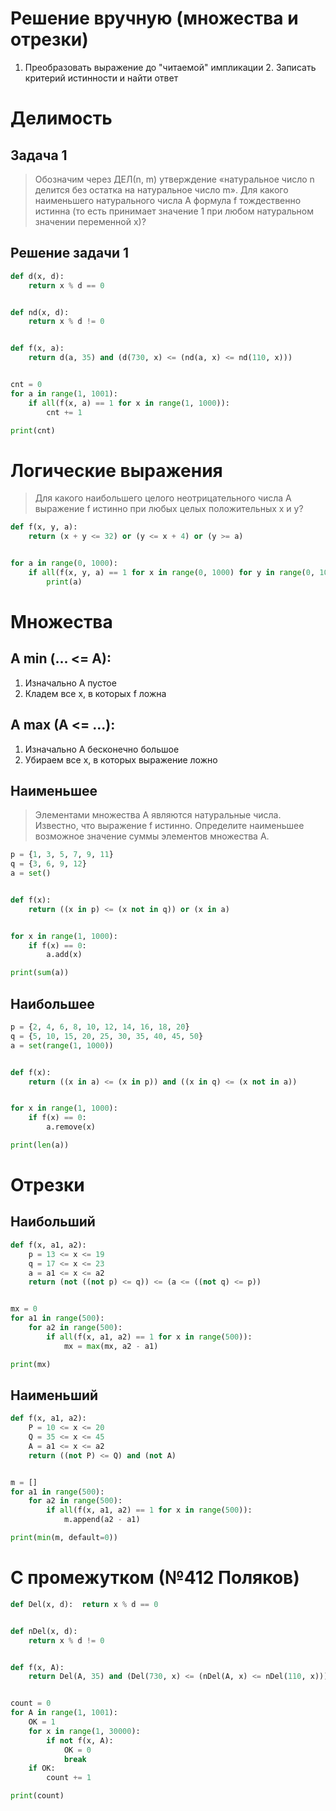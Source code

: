 # Решение вручную (множества и отрезки)

1. Преобразовать выражение до "читаемой" импликации
    2. Записать критерий истинности и найти ответ

# Делимость

## Задача 1

> Обозначим через ДЕЛ(n, m) утверждение «натуральное число n делится без остатка на натуральное число m». Для какого
> наименьшего натурального числа А формула f тождественно истинна (то есть принимает значение 1 при любом натуральном
> значении переменной x)?

## Решение задачи 1

```python
def d(x, d):
    return x % d == 0


def nd(x, d):
    return x % d != 0


def f(x, a):
    return d(a, 35) and (d(730, x) <= (nd(a, x) <= nd(110, x)))


cnt = 0
for a in range(1, 1001):
    if all(f(x, a) == 1 for x in range(1, 1000)):
        cnt += 1

print(cnt)
```

# Логические выражения

> Для какого наибольшего целого неотрицательного числа A выражение f истинно при любых целых положительных x и y?

```python
def f(x, y, a):
    return (x + y <= 32) or (y <= x + 4) or (y >= a)


for a in range(0, 1000):
    if all(f(x, y, a) == 1 for x in range(0, 1000) for y in range(0, 1000)):
        print(a)
```

# Множества

## A min (... <= A):

1. Изначально A пустое
2. Кладем все x, в которых f ложна

## A max (A <= ...):

1. Изначально A бесконечно большое
2. Убираем все x, в которых выражение ложно

## Наименьшее

> Элементами множества A являются натуральные числа. Известно, что выражение f истинно. Определите наименьшее возможное
> значение суммы элементов множества A.

```python
p = {1, 3, 5, 7, 9, 11}
q = {3, 6, 9, 12}
a = set()


def f(x):
    return ((x in p) <= (x not in q)) or (x in a)


for x in range(1, 1000):
    if f(x) == 0:
        a.add(x)

print(sum(a))
```

## Наибольшее

```python
p = {2, 4, 6, 8, 10, 12, 14, 16, 18, 20}
q = {5, 10, 15, 20, 25, 30, 35, 40, 45, 50}
a = set(range(1, 1000))


def f(x):
    return ((x in a) <= (x in p)) and ((x in q) <= (x not in a))


for x in range(1, 1000):
    if f(x) == 0:
        a.remove(x)

print(len(a))
```

# Отрезки

## Наибольший

```python
def f(x, a1, a2):
    p = 13 <= x <= 19
    q = 17 <= x <= 23
    a = a1 <= x <= a2
    return (not ((not p) <= q)) <= (a <= ((not q) <= p))


mx = 0
for a1 in range(500):
    for a2 in range(500):
        if all(f(x, a1, a2) == 1 for x in range(500)):
            mx = max(mx, a2 - a1)

print(mx)
```

## Наименьший

```python
def f(x, a1, a2):
    P = 10 <= x <= 20
    Q = 35 <= x <= 45
    A = a1 <= x <= a2
    return ((not P) <= Q) and (not A)


m = []
for a1 in range(500):
    for a2 in range(500):
        if all(f(x, a1, a2) == 1 for x in range(500)):
            m.append(a2 - a1)

print(min(m, default=0))
```

# С промежутком (№412 Поляков)

```python
def Del(x, d):  return x % d == 0


def nDel(x, d):
    return x % d != 0


def f(x, A):
    return Del(A, 35) and (Del(730, x) <= (nDel(A, x) <= nDel(110, x)))


count = 0
for A in range(1, 1001):
    OK = 1
    for x in range(1, 30000):
        if not f(x, A):
            OK = 0
            break
    if OK:
        count += 1

print(count)
```


